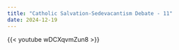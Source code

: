 ```yaml
---
title: "Catholic Salvation-Sedevacantism Debate - 11"
date: 2024-12-19
---
```


{{< youtube wDCXqvmZun8 >}}
